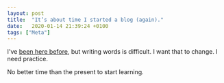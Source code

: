 ```yaml
---
layout: post
title:  "It’s about time I started a blog (again)."
date:   2020-01-14 21:39:24 +0100
tags: ["Meta"]
---
```

I've [been here before](https://lukasvermeer.wordpress.com/2010/05/04/its-about-time-i-started-a-blog/), but writing words is difficult. I want that to change. I need practice.

No better time than the present to start learning.
